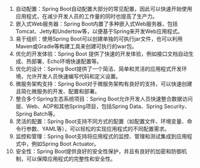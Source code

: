

1. 自动配置：Spring Boot自动配置大部分的常见配置，因此可以快速开始使用应用程式，在减少开发人员的工作量的同时也提高了生产力。
2. 嵌入式Web服务器：Spring Boot内置了多种嵌入式Web服务器，包括Tomcat、Jetty和Undertow等，以便基于Spring来开发Web应用程式。
3. 易于组织：使用Spring Boot可以创建单独的可执行jar文件，也可以利用Maven或Gradle等构建工具来创建可执行的war包。
4. 优化的开发体验：Spring Boot 提供了快速的开发体验，例如接口文档自动生成、热部署、Echo环境快速配置等。
5. 优化的设计：Spring Boot提供了一个简洁、简单和灵活的应用程式开发环境，允许开发人员快速编写代码和定义设置。
6. 微服务架构支持：Spring Boot对于微服务架构有良好的支持，可以快速创建且简化微服务的开发、配置和部署。
7. 整合多个Spring生态系统项目：Spring Boot允许开发人员快速整合数据访问层、Web、AOP和其他Spring项目，包括Spring Data、Spring Security、Spring Batch等。
8. 灵活的配置：Spring Boot支持不同方式的配置（如配置文件、环境变量、命令行参数、YAML等），可以轻松的实现应用程式的不同配置需求。
9. 监控和管理：Spring Boot支持将应用程式的监控、管理和测试集成到应用程式中，例如Spring Boot Actuator。
10. 安全性：Spring Boot提供良好的安全性保护，并且有良好的加密和防御机制，可以保障应用程式的完整性和安全性。